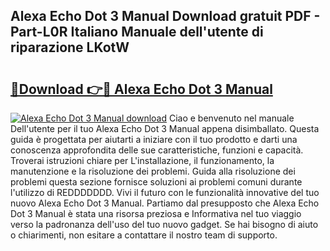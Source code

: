## Alexa Echo Dot 3 Manual Download gratuit PDF - Part-L0R Italiano Manuale dell'utente di riparazione LKotW

# <h2><a href="http://dfbh1mh.blite.top/?on=Alexa+Echo+Dot+3+Manual">🔗Download 👉🔴 Alexa Echo Dot 3 Manual</a></h2>

[![Alexa Echo Dot 3 Manual download](https://i.imgur.com/lujVjoI.png)](http://dfbh1mh.blite.top/?on=Alexa+Echo+Dot+3+Manual)
Ciao e benvenuto nel manuale Dell'utente per il tuo Alexa Echo Dot 3 Manual appena disimballato. Questa guida è progettata per aiutarti a iniziare con il tuo prodotto e darti una conoscenza approfondita delle sue caratteristiche, funzioni e capacità. Troverai istruzioni chiare per L'installazione, il funzionamento, la manutenzione e la risoluzione dei problemi. Guida alla risoluzione dei problemi questa sezione fornisce soluzioni ai problemi comuni durante l'utilizzo di REDDDDDDD. Vivi il futuro con le funzionalità innovative del tuo nuovo Alexa Echo Dot 3 Manual. Partiamo dal presupposto che Alexa Echo Dot 3 Manual è stata una risorsa preziosa e Informativa nel tuo viaggio verso la padronanza dell'uso del tuo nuovo gadget. Se hai bisogno di aiuto o chiarimenti, non esitare a contattare il nostro team di supporto.
